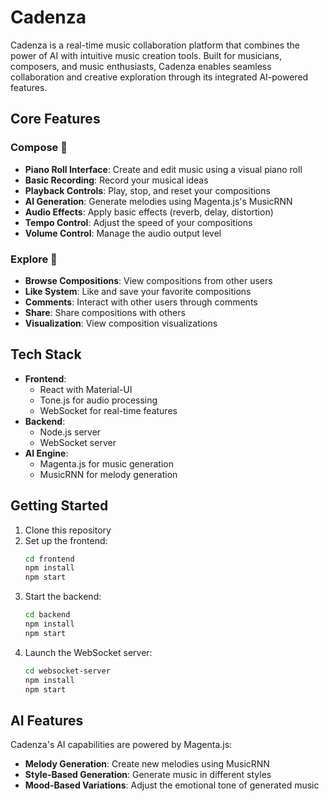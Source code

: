 # Cadenza

Cadenza is a real-time music collaboration platform that combines the power of AI with intuitive music creation tools. Built for musicians, composers, and music enthusiasts, Cadenza enables seamless collaboration and creative exploration through its integrated AI-powered features.

## Core Features

### Compose 🎼
- **Piano Roll Interface**: Create and edit music using a visual piano roll
- **Basic Recording**: Record your musical ideas
- **Playback Controls**: Play, stop, and reset your compositions
- **AI Generation**: Generate melodies using Magenta.js's MusicRNN
- **Audio Effects**: Apply basic effects (reverb, delay, distortion)
- **Tempo Control**: Adjust the speed of your compositions
- **Volume Control**: Manage the audio output level

### Explore 🎵
- **Browse Compositions**: View compositions from other users
- **Like System**: Like and save your favorite compositions
- **Comments**: Interact with other users through comments
- **Share**: Share compositions with others
- **Visualization**: View composition visualizations

## Tech Stack

- **Frontend**: 
  - React with Material-UI
  - Tone.js for audio processing
  - WebSocket for real-time features
- **Backend**: 
  - Node.js server
  - WebSocket server
- **AI Engine**: 
  - Magenta.js for music generation
  - MusicRNN for melody generation

## Getting Started

1. Clone this repository
2. Set up the frontend:
   ```bash
   cd frontend
   npm install
   npm start
   ```
3. Start the backend:
   ```bash
   cd backend
   npm install
   npm start
   ```
4. Launch the WebSocket server:
   ```bash
   cd websocket-server
   npm install
   npm start
   ```

## AI Features

Cadenza's AI capabilities are powered by Magenta.js:

- **Melody Generation**: Create new melodies using MusicRNN
- **Style-Based Generation**: Generate music in different styles
- **Mood-Based Variations**: Adjust the emotional tone of generated music

